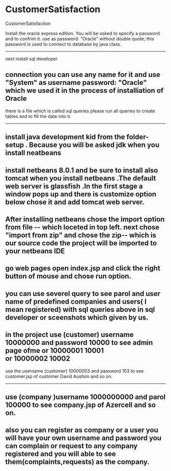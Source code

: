 # CustomerSatisfaction
CustomerSatisfaction


Install the oracle express edition. You will be asked to specify a password and to confrim it. 
use as password: "Oracle" without double quote;
this password is used to connect to database by java class.

--------------------------------------------------------------
next install sql developer   

connection you can use any name for it
and use "System" as username
password:  "Oracle" which we used it in the process of installiation of Oracle
-------------------------------------------------------------------------------
there is a file which is called sql queries please run all 
queries to create tables and to fill the date into it. 


----------------------------------------------------------------------------------

install  java development kid  from the folder-setup .
Because you will be asked jdk when you install neatbeans
---------------------------------------------------------------------
install netbeans 8.0.1  and be sure to install also tomcat  when you install netbeans .The default web server is glassfish 
.In the first stage a window pops up  and there is customize option below chose it and add tomcat web server.
---------------------------------------------------------------------------------
After installing netbeans chose the import option from file -- which loceted in top left.
next chose "import from zip" and chose the zip-- which is our source code 
the project will be imported to your netbeans IDE
---------------------------------------------------------------------------------------
go web pages open index.jsp and click the right button of mouse and chose run option. 
-----------------------------------------------------------------------------------
you can use severel query to see parol and user name of predefined companies and users( I mean registered) with sql  queries above  in sql developer or sceenshots which given by us. 
------------------------------------------------------------------------------
in the project use (customer) username 10000000 and  password 10000 to see admin page ofme
or                  10000001                10001  
or                     10000002                10002
-----------------------------------------------------------------------
use the  username (customer)  10000003 and   password 103
to see customer.jsp of customer David Austion and so on.

------------------------------------------------------------
use  (company )username 1000000000  and parol  100000
to see company.jsp of Azercell and so on. 
---------------------------------------------------------------------------------------

also you can register as company or a user you will have your own username and password
you can complain or request to any company registered and you will able to see them(complaints,requests) as the company.
-------------------------------------------------------------------------------








 
